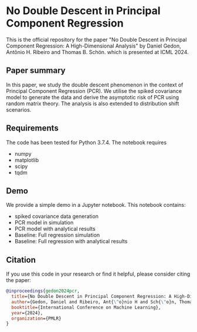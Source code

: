 # No Double Descent in Principal Component Regression

This is the official repository for the paper "No Double Descent in Principal Component Regression: A High-Dimensional Analysis"
by Daniel Gedon, Antônio H. Ribeiro and Thomas B. Schön. which is presented at ICML 2024.

## Paper summary

In this paper, we study the double descent phenomenon in the context of Principal Component Regression (PCR).
We utilise the spiked covariance model to generate the data and derive the asymptotic risk of PCR using random matrix theory.
The analysis is also extended to distribution shift scenarios.

## Requirements

The code has been tested for Python 3.7.4. The notebook requires
- numpy
- matplotlib
- scipy
- tqdm

## Demo

We provide a simple demo in a Jupyter notebook. 
This notebook contains:
- spiked covariance data generation
- PCR model in simulation
- PCR model with analytical results
- Baseline: Full regression simulation
- Baseline: Full regression with analytical results

## Citation

If you use this code in your research or find it helpful, please consider citing the paper:
```bibtex
@inproceedings{gedon2024pcr,
  title={No Double Descent in Principal Component Regression: A High-Dimensional Analysis},
  author={Gedon, Daniel and Ribeiro, Ant{\^o}nio H and Sch{\"o}n, Thomas B},
  booktitle={International Conference on Machine Learning},
  year={2024},
  organization={PMLR}
}
```